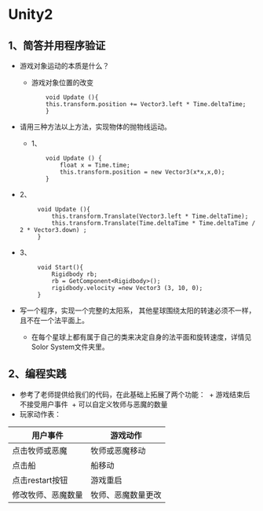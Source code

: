 # Unity2
## 1、简答并用程序验证
+ 游戏对象运动的本质是什么？

  + 游戏对象位置的改变

            void Update (){
            this.transform.position += Vector3.left * Time.deltaTime;
            }

+ 请用三种方法以上方法，实现物体的抛物线运动。

  + 1、
  
            void Update () {
                float x = Time.time;
                this.transform.position = new Vector3(x*x,x,0);
	        }
 + 2、

            void Update (){
                this.transform.Translate(Vector3.left * Time.deltaTime);
                this.transform.Translate(Time.deltaTime * Time.deltaTime / 2 * Vector3.down) ;
            }
        
 + 3、
  
            void Start(){
                Rigidbody rb;
                rb = GetComponent<Rigidbody>();
                rigidbody.velocity =new Vector3 (3, 10, 0);
            }


+ 写一个程序，实现一个完整的太阳系， 其他星球围绕太阳的转速必须不一样，且不在一个法平面上。

    + 在每个星球上都有属于自己的类来决定自身的法平面和旋转速度，详情见Solor System文件夹里。

## 2、编程实践
+ 参考了老师提供给我们的代码，在此基础上拓展了两个功能：
  + 游戏结束后不接受用户事件
  + 可以自定义牧师与恶魔的数量
  
+ 玩家动作表：

|用户事件|游戏动作|
|---|---|
|点击牧师或恶魔|牧师或恶魔移动|
|点击船|船移动|
|点击restart按钮|游戏重启|
|修改牧师、恶魔数量|牧师、恶魔数量更改|
